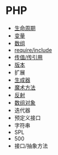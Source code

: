 # PHP
- [生命周期](/php/life-cycle.md)
- [变量](/php/variable.md)
- [数组](/php/array.md)
- [require/include](/php/include.md)
- [传值/传引用](/php/pass-value.md)
- [版本](/php/version.md)
- 扩展
- [生成器](/php/generator.md)
- [魔术方法](/php/magic.md)
- [反射](/php/reflection.md)
- [数组对象](/php/array-object.md)
- 迭代器
- 预定义接口
- 字符串
- SPL
- 500
- 接口/抽象方法